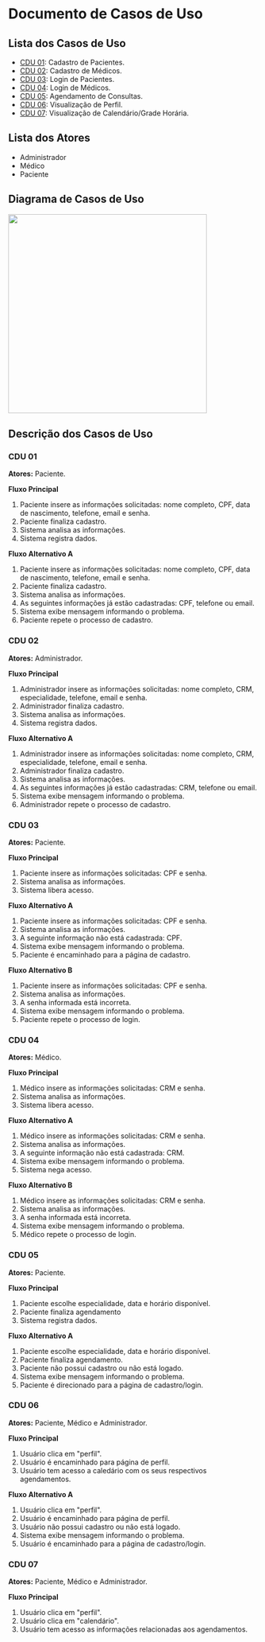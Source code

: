 # Documento de Casos de Uso

## Lista dos Casos de Uso

 - [CDU 01](#CDU-01): Cadastro de Pacientes.
 - [CDU 02](#CDU-02): Cadastro de Médicos.
 - [CDU 03](#CDU-03): Login de Pacientes.
 - [CDU 04](#CDU-04): Login de Médicos.
 - [CDU 05](#CDU-05): Agendamento de Consultas.
 - [CDU 06](#CDU-06): Visualização de Perfil.
 - [CDU 07](#CDU-07): Visualização de Calendário/Grade Horária.


## Lista dos Atores

 - Administrador
 - Médico
 - Paciente

## Diagrama de Casos de Uso

<img src= "https://user-images.githubusercontent.com/89115632/189178009-ab5c2748-6de9-4248-ae4e-ce9e0fda7546.png" width = 400px>

## Descrição dos Casos de Uso

### CDU 01

**Atores:** Paciente.

**Fluxo Principal**

1. Paciente insere as informações solicitadas: nome completo, CPF, data de nascimento, telefone, email e senha.
2. Paciente finaliza cadastro.
3. Sistema analisa as informações.
4. Sistema registra dados.

**Fluxo Alternativo A**

1. Paciente insere as informações solicitadas: nome completo, CPF, data de nascimento, telefone, email e senha.
2. Paciente finaliza cadastro.
3. Sistema analisa as informações.
4. As seguintes informações já estão cadastradas: CPF, telefone ou email.
5. Sistema exibe mensagem informando o problema.
6. Paciente repete o processo de cadastro.

### CDU 02

**Atores:** Administrador.

**Fluxo Principal**

1. Administrador insere as informações solicitadas: nome completo, CRM, especialidade, telefone, email e senha.
2. Administrador finaliza cadastro.
3. Sistema analisa as informações.
4. Sistema registra dados.

**Fluxo Alternativo A**

1. Administrador insere as informações solicitadas: nome completo, CRM, especialidade, telefone, email e senha.
2. Administrador finaliza cadastro.
3. Sistema analisa as informações.
4. As seguintes informações já estão cadastradas: CRM, telefone ou email.
5. Sistema exibe mensagem informando o problema.
6. Administrador repete o processo de cadastro.

### CDU 03

**Atores:** Paciente.

**Fluxo Principal**

1. Paciente insere as informações solicitadas: CPF e senha.
2. Sistema analisa as informações.
3. Sistema libera acesso.

**Fluxo Alternativo A**

1. Paciente insere as informações solicitadas: CPF e senha.
2. Sistema analisa as informações.
3. A seguinte informação não está cadastrada: CPF.
4. Sistema exibe mensagem informando o problema.
5. Paciente é encaminhado para a página de cadastro.

**Fluxo Alternativo B**

1. Paciente insere as informações solicitadas: CPF e senha.
2. Sistema analisa as informações.
3. A senha informada está incorreta.
4. Sistema exibe mensagem informando o problema.
5. Paciente repete o processo de login.

### CDU 04

**Atores:** Médico.

**Fluxo Principal**

1. Médico insere as informações solicitadas: CRM e senha.
2. Sistema analisa as informações.
3. Sistema libera acesso.

**Fluxo Alternativo A**

1. Médico insere as informações solicitadas: CRM e senha.
2. Sistema analisa as informações.
3. A seguinte informação não está cadastrada: CRM.
4. Sistema exibe mensagem informando o problema.
5. Sistema nega acesso.

**Fluxo Alternativo B**

1. Médico insere as informações solicitadas: CRM e senha.
2. Sistema analisa as informações.
3. A senha informada está incorreta.
4. Sistema exibe mensagem informando o problema.
5. Médico repete o processo de login.

### CDU 05

**Atores:** Paciente.

**Fluxo Principal**

1. Paciente escolhe especialidade, data e horário disponível.
2. Paciente finaliza agendamento
3. Sistema registra dados.

**Fluxo Alternativo A**

1. Paciente escolhe especialidade, data e horário disponível.
2. Paciente finaliza agendamento.
3. Paciente não possui cadastro ou não está logado.
4. Sistema exibe mensagem informando o problema.
5. Paciente é direcionado para a página de cadastro/login.

### CDU 06

**Atores:** Paciente, Médico e Administrador.

**Fluxo Principal**

1. Usuário clica em "perfil".
2. Usuário é encaminhado para página de perfil.
3. Usuário tem acesso a caledário com os seus respectivos agendamentos.

**Fluxo Alternativo A**

1. Usuário clica em "perfil".
2. Usuário é encaminhado para página de perfil.
3. Usuário não possui cadastro ou não está logado.
4. Sistema exibe mensagem informando o problema.
5. Usuário é encaminhado para a página de cadastro/login.

### CDU 07

**Atores:** Paciente, Médico e Administrador.

**Fluxo Principal**

1. Usuário clica em "perfil".
2. Usuário clica em "calendário".
3. Usuário tem acesso as informações relacionadas aos agendamentos.
